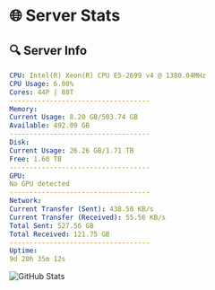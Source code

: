 # 🌐 Server Stats
## 🔍 Server Info
```yaml
CPU: Intel(R) Xeon(R) CPU E5-2699 v4 @ 1380.04MHz
CPU Usage: 6.00%
Cores: 44P | 88T
-----------------------------------
Memory:
Current Usage: 8.20 GB/503.74 GB
Available: 492.09 GB
-----------------------------------
Disk:
Current Usage: 26.26 GB/1.71 TB
Free: 1.60 TB
-----------------------------------
GPU:
No GPU detected
-----------------------------------
Network:
Current Transfer (Sent): 438.50 KB/s
Current Transfer (Received): 55.56 KB/s
Total Sent: 527.56 GB
Total Received: 121.75 GB
-----------------------------------
Uptime:
9d 20h 35m 12s
```
![GitHub Stats](https://img.shields.io/badge/Updated-2025-04-29_13:44:00-blue)